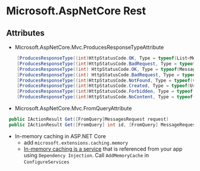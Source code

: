 # Microsoft.AspNetCore Rest

## Attributes

+ Microsoft.AspNetCore.Mvc.ProducesResponseTypeAttribute
```cs
	[ProducesResponseType((int)HttpStatusCode.OK, Type = typeof(List<MessageResponse>))]
	[ProducesResponseType((int)HttpStatusCode.BadRequest, Type = typeof(void))]
	[ProducesResponseType((int) HttpStatusCode.OK, Type = typeof(MessageResponse))]
    [ProducesResponseType((int) HttpStatusCode.BadRequest, Type = typeof(void))]
    [ProducesResponseType((int)HttpStatusCode.NotFound, Type = typeof(void))]
	[ProducesResponseType((int)HttpStatusCode.Created, Type = typeof(Uri))]
	[ProducesResponseType((int)HttpStatusCode.Forbidden, Type = typeof(void))]
    [ProducesResponseType((int)HttpStatusCode.NoContent, Type = typeof(void))]
```

+ Microsoft.AspNetCore.Mvc.FromQueryAttribute
```cs
 public IActionResult Get([FromQuery]MessagesRequest request)
 public IActionResult Get([FromQuery] int id, [FromQuery] MessageRequest request)
```

+ In-memory caching in ASP.NET Core
  - add `microsoft.extensions.caching.memory`
  - [In-memory caching is a service](https://docs.microsoft.com/en-us/aspnet/core/performance/caching/memory) that is referenced from your app using `Dependency Injection`. Call `AddMemoryCache` in `ConfigureServices`
```cs

```


```cs

```

```cs

```



```cs

```


```cs

```


```cs

```


```cs

```

```cs

```